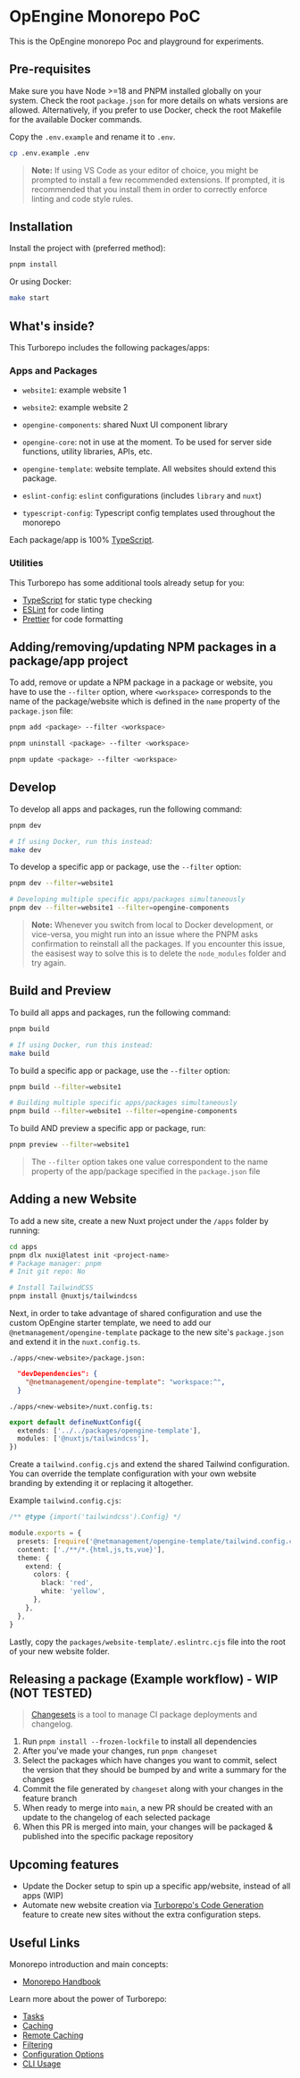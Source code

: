 # OpEngine Monorepo PoC

This is the OpEngine monorepo Poc and playground for experiments.

## Pre-requisites

Make sure you have Node >=18 and PNPM installed globally on your system. Check the root `package.json` for more details on whats versions are allowed.
Alternatively, if you prefer to use Docker, check the root Makefile for the available Docker commands.

Copy the `.env.example` and rename it to `.env`.

```sh
cp .env.example .env
```

> **Note:** If using VS Code as your editor of choice, you might be prompted to install a few recommended extensions. If prompted, it is recommended that you install them in order to correctly enforce linting and code style rules.

## Installation

Install the project with (preferred method):

```sh
pnpm install
```

Or using Docker:

```sh
make start
```

## What's inside?

This Turborepo includes the following packages/apps:

### Apps and Packages

- `website1`: example website 1
- `website2`: example website 2

- `opengine-components`: shared Nuxt UI component library
- `opengine-core`: not in use at the moment. To be used for server side functions, utility libraries, APIs, etc.
- `opengine-template`: website template. All websites should extend this package.
- `eslint-config`: `eslint` configurations (includes `library` and `nuxt`)
- `typescript-config`: Typescript config templates used throughout the monorepo

Each package/app is 100% [TypeScript](https://www.typescriptlang.org/).

### Utilities

This Turborepo has some additional tools already setup for you:

- [TypeScript](https://www.typescriptlang.org/) for static type checking
- [ESLint](https://eslint.org/) for code linting
- [Prettier](https://prettier.io) for code formatting

## Adding/removing/updating NPM packages in a package/app project

To add, remove or update a NPM package in a package or website, you have to use the `--filter` option, where `<workspace>` corresponds to the name of the package/website which is defined in the `name` property of the `package.json` file:

```sh
pnpm add <package> --filter <workspace>

pnpm uninstall <package> --filter <workspace>

pnpm update <package> --filter <workspace>
```

## Develop

To develop all apps and packages, run the following command:

```sh
pnpm dev

# If using Docker, run this instead:
make dev
```

To develop a specific app or package, use the `--filter` option:

```sh
pnpm dev --filter=website1

# Developing multiple specific apps/packages simultaneously
pnpm dev --filter=website1 --filter=opengine-components
```

> **Note:** Whenever you switch from local to Docker development, or vice-versa, you might run into an issue where the PNPM asks confirmation to reinstall all the packages.
If you encounter this issue, the easisest way to solve this is to delete the `node_modules` folder and try again.

## Build and Preview

To build all apps and packages, run the following command:

```sh
pnpm build

# If using Docker, run this instead:
make build
```

To build a specific app or package, use the `--filter` option:

```sh
pnpm build --filter=website1

# Building multiple specific apps/packages simultaneously
pnpm build --filter=website1 --filter=opengine-components
```

To build AND preview a specific app or package, run:

```sh
pnpm preview --filter=website1
```

> The `--filter` option takes one value correspondent to the name property of the app/package specified in the `package.json` file

## Adding a new Website

To add a new site, create a new Nuxt project under the `/apps` folder by running:

```sh
cd apps
pnpm dlx nuxi@latest init <project-name>
# Package manager: pnpm
# Init git repo: No

# Install TailwindCSS
pnpm install @nuxtjs/tailwindcss
```

Next, in order to take advantage of shared configuration and use the custom OpEngine starter template, we need to add our `@netmanagement/opengine-template` package to the new site's `package.json` and extend it in the `nuxt.config.ts`.

`./apps/<new-website>/package.json:`

```json
  "devDependencies": {
    "@netmanagement/opengine-template": "workspace:^",
  }
```

`./apps/<new-website>/nuxt.config.ts:`

```ts
export default defineNuxtConfig({
  extends: ['../../packages/opengine-template'],
  modules: ['@nuxtjs/tailwindcss'],
})
```

Create a `tailwind.config.cjs` and extend the shared Tailwind configuration. You can override the template configuration with your own website branding by extending it or replacing it altogether.

Example `tailwind.config.cjs`:

```ts
/** @type {import('tailwindcss').Config} */

module.exports = {
  presets: [require('@netmanagement/opengine-template/tailwind.config.cjs')],
  content: ['./**/*.{html,js,ts,vue}'],
  theme: {
    extend: {
      colors: {
        black: 'red',
        white: 'yellow',
      },
    },
  },
}
```

Lastly, copy the `packages/website-template/.eslintrc.cjs` file into the root of your new website folder.

## Releasing a package (Example workflow) - WIP (NOT TESTED)

> [Changesets](https://github.com/changesets/changesets) is a tool to manage CI package deployments and changelog.

1. Run `pnpm install --frozen-lockfile` to install all dependencies
2. After you've made your changes, run `pnpm changeset`
3. Select the packages which have changes you want to commit, select the version that they should be bumped by and write a summary for the changes
4. Commit the file generated by `changeset` along with your changes in the feature branch
5. When ready to merge into `main`, a new PR should be created with an update to the changelog of each selected package
6. When this PR is merged into main, your changes will be packaged & published into the specific package repository

## Upcoming features

- Update the Docker setup to spin up a specific app/website, instead of all apps (WIP)
- Automate new website creation via [Turborepo's Code Generation](https://turbo.build/repo/docs/core-concepts/monorepos/code-generation) feature to create new sites without the extra configuration steps.

## Useful Links

Monorepo introduction and main concepts:

- [Monorepo Handbook](https://turbo.build/repo/docs/handbook)

Learn more about the power of Turborepo:

- [Tasks](https://turbo.build/repo/docs/core-concepts/monorepos/running-tasks)
- [Caching](https://turbo.build/repo/docs/core-concepts/caching)
- [Remote Caching](https://turbo.build/repo/docs/core-concepts/remote-caching)
- [Filtering](https://turbo.build/repo/docs/core-concepts/monorepos/filtering)
- [Configuration Options](https://turbo.build/repo/docs/reference/configuration)
- [CLI Usage](https://turbo.build/repo/docs/reference/command-line-reference)
